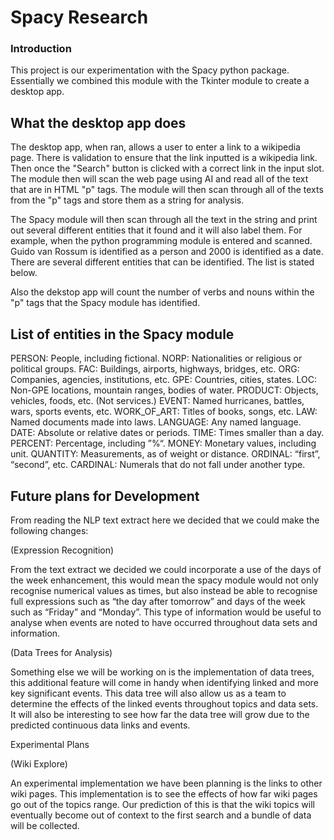 # Spacy Research

### Introduction
This project is our experimentation with the Spacy python package. Essentially we combined this module with the Tkinter module to create a desktop app.

## What the desktop app does
The desktop app, when ran, allows a user to enter a link to a wikipedia page. There is validation to ensure that the link inputted is a wikipedia link. Then once the "Search" button is clicked with a correct link in the input slot. The module then will scan the web page using AI and read all of the text that are in HTML "p" tags. The module will then scan through all of the texts from the "p" tags and store them as a string for analysis. 

The Spacy module will then scan through all the text in the string and print out several different entities that it found and it will also label them. For example, when the python programming module is entered and scanned. Guido van Rossum is identified as a person and 2000 is identified as a date. There are several different entities that can be identified. The list is stated below.

Also the dekstop app will count the number of verbs and nouns within the "p" tags that the Spacy module has identified.

## List of entities in the Spacy module
PERSON: People, including fictional.
NORP: Nationalities or religious or political groups.
FAC: Buildings, airports, highways, bridges, etc.
ORG: Companies, agencies, institutions, etc.
GPE: Countries, cities, states.
LOC: Non-GPE locations, mountain ranges, bodies of water.
PRODUCT: Objects, vehicles, foods, etc. (Not services.)
EVENT: Named hurricanes, battles, wars, sports events, etc.
WORK_OF_ART: Titles of books, songs, etc.
LAW: Named documents made into laws.
LANGUAGE: Any named language.
DATE: Absolute or relative dates or periods.
TIME: Times smaller than a day.
PERCENT: Percentage, including ”%“.
MONEY: Monetary values, including unit.
QUANTITY: Measurements, as of weight or distance.
ORDINAL: “first”, “second”, etc.
CARDINAL: Numerals that do not fall under another type.

## Future plans for Development
From reading the NLP text extract here  we decided that we could make the following changes:

(Expression Recognition) 

From the text extract we decided we could incorporate a use of the days of the week enhancement, this would mean the spacy module would not only recognise numerical values as times, but also instead be able to recognise full expressions such as “the day after tomorrow” and days of the week such as “Friday” and “Monday”. This type of information would be useful to analyse when events are noted to have occurred throughout data sets and information. 

 

(Data Trees for Analysis) 

Something else we will be working on is the implementation of data trees, this additional feature will come in handy when identifying linked and more key significant events. This data tree will also allow us as a team to determine the effects of the linked events throughout topics and data sets. It will also be interesting to see how far the data tree will grow due to the predicted continuous data links and events. 

 

Experimental Plans 

(Wiki Explore) 

An experimental implementation	we have been planning is the links to other wiki pages. This implementation is to see the effects of how far wiki pages go out of the topics range. Our prediction of this is that the wiki topics will eventually become out of context to the first search and a bundle of data will be collected. 
